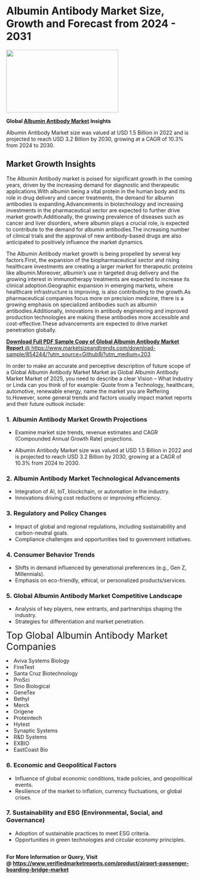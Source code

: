 <H1>Albumin Antibody Market Size, Growth and Forecast from 2024 - 2031</H1><img class="aligncenter size-medium wp-image-584254" src="https://thirdeyenews.in/wp-content/uploads/2024/09/Global-Market-Research-300x168.jpeg" alt="" width="300" height="168" /><p><strong>Global&nbsp;<a href="https://www.marketsizeandtrends.com/download-sample/854244/?utm_source=Github8j?utm_medium=203">Albumin Antibody Market</a> Insights</strong></p><p>Albumin Antibody Market size was valued at USD 1.5 Billion in 2022 and is projected to reach USD 3.2 Billion by 2030, growing at a CAGR of 10.3% from 2024 to 2030.</p><p><h2>Market Growth Insights</h2> <p>The Albumin Antibody market is poised for significant growth in the coming years, driven by the increasing demand for diagnostic and therapeutic applications.With albumin being a vital protein in the human body and its role in drug delivery and cancer treatments, the demand for albumin antibodies is expanding.Advancements in biotechnology and increasing investments in the pharmaceutical sector are expected to further drive market growth.Additionally, the growing prevalence of diseases such as cancer and liver disorders, where albumin plays a crucial role, is expected to contribute to the demand for albumin antibodies.The increasing number of clinical trials and the approval of new antibody-based drugs are also anticipated to positively influence the market dynamics.<a href="#download-sample"></a></p> <p>The Albumin Antibody market growth is being propelled by several key factors.First, the expansion of the biopharmaceutical sector and rising healthcare investments are creating a larger market for therapeutic proteins like albumin.Moreover, albumin’s use in targeted drug delivery and the growing interest in immunotherapy treatments are expected to increase its clinical adoption.Geographic expansion in emerging markets, where healthcare infrastructure is improving, is also contributing to the growth.As pharmaceutical companies focus more on precision medicine, there is a growing emphasis on specialized antibodies such as albumin antibodies.Additionally, innovations in antibody engineering and improved production technologies are making these antibodies more accessible and cost-effective.These advancements are expected to drive market penetration globally.<p><a href="#get-more"></p><p><span class=""><strong>Download Full PDF Sample Copy of Global Albumin Antibody Market Report</strong> @ <a href="https://www.marketsizeandtrends.com/download-sample/854244/?utm_source=Github8j?utm_medium=203" target="_blank">https://www.marketsizeandtrends.com/download-sample/854244/?utm_source=Github8j?utm_medium=203</a></span></p><p>In order to make an accurate and perceptive description of future scope of a Global&nbsp;Albumin Antibody Market Market as Global&nbsp;Albumin Antibody Market Market of 2025, you need to describe a clear Vision &ndash; What Industry or Linda can you think of for example: Quote from a Technology, healthcare, automotive, renewable energy, name the market you are Reffering to.However, some general trends and factors usually impact market reports and their future outlook include:</p><h3>1.&nbsp;<strong>Albumin Antibody Market Growth Projections</strong></h3><ul><li>Examine market size trends, revenue estimates and CAGR (Compounded Annual Growth Rate) projections.</li><li><p>Albumin Antibody Market size was valued at USD 1.5 Billion in 2022 and is projected to reach USD 3.2 Billion by 2030, growing at a CAGR of 10.3% from 2024 to 2030.</p></li></ul><h3>2.&nbsp;<strong>Albumin Antibody Market Technological Advancements</strong></h3><ul><li>Integration of AI, IoT, blockchain, or automation in the industry.</li><li>Innovations driving cost reductions or improving efficiency.</li></ul><h3>3.&nbsp;<strong>Regulatory and Policy Changes</strong></h3><ul><li>Impact of global and regional regulations, including sustainability and carbon-neutral goals.</li><li>Compliance challenges and opportunities tied to government initiatives.</li></ul><h3>4.&nbsp;<strong>Consumer Behavior Trends</strong></h3><ul><li>Shifts in demand influenced by generational preferences (e.g., Gen Z, Millennials).</li><li>Emphasis on eco-friendly, ethical, or personalized products/services.</li></ul><h3>5.&nbsp;<strong>Global Albumin Antibody Market Competitive Landscape</strong></h3><ul><li>Analysis of key players, new entrants, and partnerships shaping the industry.</li><li>Strategies for differentiation and market penetration.</li></ul><p data-pm-slice="1 1 []"><span style="color: inherit; font-family: inherit; font-size: 25px;">Top Global Albumin Antibody Market Companies</span></p><div class="" data-test-id=""><p><li>Aviva Systems Biology</li><li> FineTest</li><li> Santa Cruz Biotechnology</li><li> ProSci</li><li> Sino Biological</li><li> GeneTex</li><li> Bethyl</li><li> Merck</li><li> Origene</li><li> Proteintech</li><li> Hytest</li><li> Synaptic Systems</li><li> R&D Systems</li><li> EXBIO</li><li> EastCoast Bio</li></p></div><h3>6.&nbsp;<strong>Economic and Geopolitical Factors</strong></h3><ul><li>Influence of global economic conditions, trade policies, and geopolitical events.</li><li>Resilience of the market to inflation, currency fluctuations, or global crises.</li></ul><h3>7.&nbsp;<strong>Sustainability and ESG (Environmental, Social, and Governance)</strong></h3><ul><li>Adoption of sustainable practices to meet ESG criteria.</li><li>Opportunities in green technologies and circular economy principles.</li></ul><h2><strong style="font-size: 14px;">For More Information or Query, Visit @&nbsp;</strong><a style="background-color: #ffffff; font-size: 14px;" href="https://www.marketsizeandtrends.com/report/albumin-antibody-market/" target="_blank">https://www.verifiedmarketreports.com/product/airport-passenger-boarding-bridge-market</a></h2>